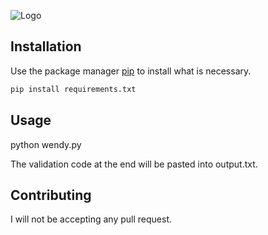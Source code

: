 ![Logo]()


## Installation

Use the package manager [pip](https://pip.pypa.io/en/stable/) to install what is necessary.


```bash
pip install requirements.txt
```

## Usage 

python wendy.py

The validation code at the end will be pasted into output.txt.

## Contributing

I will not be accepting any pull request.


